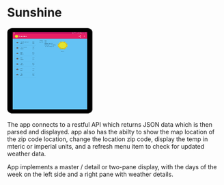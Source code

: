 Sunshine
========

<img src="sunshine.png" width="200" height="200">

The app connects to a restful API which returns JSON data which is then parsed and displayed. app also has the abilty to show the map location of the zip code location, change the location zip code, display the temp in mteric or imperial units, and a refresh menu item to check for updated weather data. 

App implements a master / detail or two-pane display, with the days of the week on the left side and a right pane with weather details. 
